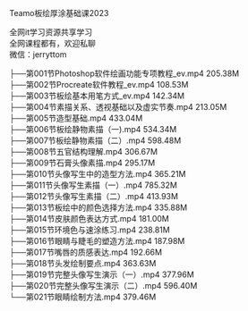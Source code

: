 Teamo板绘厚涂基础课2023

全网it学习资源共享学习<br>全网课程都有，欢迎私聊<br>微信：jerryttom<br>

├──第001节Photoshop软件绘画功能专项教程_ev.mp4 205.38M<br> ├──第002节Procreate软件教程_ev.mp4 108.53M<br> ├──第003节板绘基本用笔方式_ev.mp4 142.34M<br> ├──第004节素描关系、透视基础以及虚实节奏.mp4 213.05M<br> ├──第005节造型基础.mp4 433.04M<br> ├──第006节板绘静物素描（一).mp4 534.34M<br> ├──第007节板绘静物素描（二）.mp4 598.48M<br> ├──第008节五官结构理解.mp4 306.67M<br> ├──第009节石膏头像素描.mp4 295.17M<br> ├──第010节头像写生中的造型方法.mp4 365.21M<br> ├──第011节头像写生素描（一）.mp4 785.32M<br> ├──第012节头像写生素描（二）.mp4 413.93M<br> ├──第013节板绘中的颜色选择方法.mp4 335.88M<br> ├──第014节皮肤颜色表达方式.mp4 181.00M<br> ├──第015节环境色与速涂练习.mp4 238.81M<br> ├──第016节眼睛与睫毛的塑造方法.mp4 187.98M<br> ├──第017节嘴唇的质感表达.mp4 192.66M<br> ├──第018节头发绘制要点.mp4 363.63M<br> ├──第019节完整头像写生演示（一）.mp4 377.96M<br> ├──第020节完整头像写生演示（二）.mp4 596.40M<br> └──第021节眼睛绘制方法.mp4 379.46M
